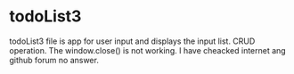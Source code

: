 # todoList3
todoList3 file is app for user input and displays the input list. CRUD operation.
The window.close() is not working. I have cheacked internet ang github forum no
answer.
